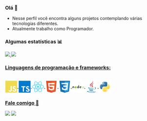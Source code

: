 ### Olá 👋


- Nesse perfil você encontra alguns projetos contemplando várias tecnologias diferentes.
- Atualmente trabalho como Programador.

### Algumas estatísticas :bar_chart:
 <div>
  <a href="https://github.com/Vcards01">
   <img height="180em" src="https://github-readme-stats.vercel.app/api/top-langs/?username=Vcards01&layout=compact&langs_count=7&theme=dracula"/>
   <img height="180em" src="https://github-readme-stats.vercel.app/api?username=Vcards01&show_icons=true&theme=dracula&include_all_commits=true&count_private=true"/>
</div>
  
 ### Linguagens de programação e frameworks:
  
<div style="display: inline_block"><br>
  <img align="center" alt="Js" height="40" width="40" src="https://raw.githubusercontent.com/devicons/devicon/master/icons/javascript/javascript-plain.svg">
  <img align="center" alt="Ts" height="40" width="40" src="https://raw.githubusercontent.com/devicons/devicon/master/icons/typescript/typescript-plain.svg">
  <img align="center" alt="React" height="40" width="40" src="https://raw.githubusercontent.com/devicons/devicon/master/icons/react/react-original.svg">
  <img align="center" alt="HTML" height="40" width="40" src="https://raw.githubusercontent.com/devicons/devicon/master/icons/html5/html5-original.svg">
  <img align="center" alt="CSS" height="40" width="40" src="https://raw.githubusercontent.com/devicons/devicon/master/icons/css3/css3-original.svg">
  <img align="center" alt="Node" height="40" width="40" src="https://github.com/devicons/devicon/blob/master/icons/nodejs/nodejs-original-wordmark.svg">
  <img align="center" alt="Java" height="40" width="40" src="https://github.com/devicons/devicon/blob/master/icons/java/java-original.svg">
  <img align="center" alt="Python" height="40" width="40" src="https://github.com/devicons/devicon/blob/master/icons/python/python-original.svg">
</div>
  
 ### Fale comigo :handshake:
<div> 
  <a href = "mailto:vhcardoso30@gmail.com"><img src="https://img.shields.io/badge/-Gmail-%23333?style=for-the-badge&logo=gmail&logoColor=red" target="_blank"></a>
  <a href="https://www.linkedin.com/in/victor-cardoso-bb3386152/" target="_blank"><img src="https://img.shields.io/badge/-LinkedIn-%230077B5?style=for-the-badge&logo=linkedin&logoColor=white" target="_blank"></a> 
 
 
</div>

